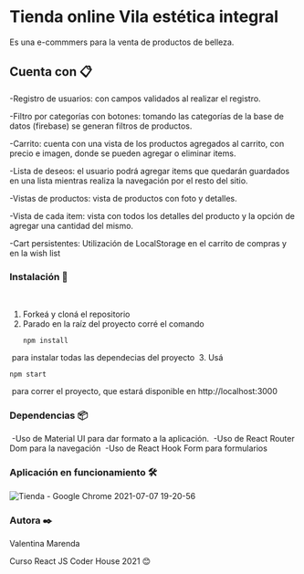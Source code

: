 # Tienda online Vila estética integral

Es una e-commmers para la venta de productos de belleza. 

## Cuenta con 📋

-Registro de usuarios: con campos validados al realizar el registro.

-Filtro por categorías con botones: tomando las categorías de la base de datos (firebase) se generan filtros de productos.

-Carrito: cuenta con una vista de los productos agregados al carrito, con precio e imagen, donde se pueden agregar o eliminar items.

-Lista de deseos: el usuario podrá agregar items que quedarán guardados en una lista mientras realiza la navegación por el resto del sitio.

-Vistas de productos: vista de productos con foto y detalles.

-Vista de cada item: vista con todos los detalles del producto y la opción de agregar una cantidad del mismo.

-Cart persistentes: Utilización de LocalStorage en el carrito de compras y en la wish list

### Instalación 🔧
​
1. Forkeá y cloná el repositorio
​
2. Parado en la raíz del proyecto corré el comando 
​
   ```
   npm install
   ```
​
    para instalar todas las dependecias del proyecto
​
3. Usá 
​
   ```
   npm start
   ```
​
    para correr el proyecto, que estará disponible en http://localhost:3000


### Dependencias 📦
​
-Uso de Material UI para dar formato a la aplicación.
​
-Uso de React Router Dom para la navegación
​
-Uso de React Hook Form para formularios​
​
### Aplicación en funcionamiento 🛠️
![Tienda - Google Chrome 2021-07-07 19-20-56](https://user-images.githubusercontent.com/77030740/124836869-1d815d00-df5a-11eb-8a18-bc0622167e87.gif)


### Autora ✒️

Valentina Marenda

Curso React JS Coder House 2021
😊
